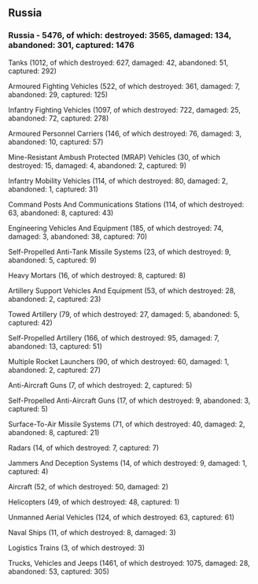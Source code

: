 
 
 ## Russia
 
 ### Russia - 5476, of which: destroyed: 3565, damaged: 134, abandoned: 301, captured: 1476

 

 

 Tanks (1012, of which destroyed: 627, damaged: 42, abandoned: 51, captured: 292)

 Armoured Fighting Vehicles (522, of which destroyed: 361, damaged: 7, abandoned: 29, captured: 125)

 Infantry Fighting Vehicles (1097, of which destroyed: 722, damaged: 25, abandoned: 72, captured: 278)

 Armoured Personnel Carriers (146, of which destroyed: 76, damaged: 3, abandoned: 10, captured: 57)

 Mine-Resistant Ambush Protected (MRAP) Vehicles (30, of which destroyed: 15, damaged: 4, abandoned: 2, captured: 9)

 Infantry Mobility Vehicles (114, of which destroyed: 80, damaged: 2, abandoned: 1, captured: 31)

 Command Posts And Communications Stations (114, of which destroyed: 63, abandoned: 8, captured: 43)

 Engineering Vehicles And Equipment (185, of which destroyed: 74, damaged: 3, abandoned: 38, captured: 70)

 Self-Propelled Anti-Tank Missile Systems (23, of which destroyed: 9, abandoned: 5, captured: 9)

 Heavy Mortars (16, of which destroyed: 8, captured: 8)

 Artillery Support Vehicles And Equipment (53, of which destroyed: 28, abandoned: 2, captured: 23)

 Towed Artillery (79, of which destroyed: 27, damaged: 5, abandoned: 5, captured: 42)

 Self-Propelled Artillery (166, of which destroyed: 95, damaged: 7, abandoned: 13, captured: 51)

 Multiple Rocket Launchers (90, of which destroyed: 60, damaged: 1, abandoned: 2, captured: 27)

 Anti-Aircraft Guns (7, of which destroyed: 2, captured: 5)

 Self-Propelled Anti-Aircraft Guns (17, of which destroyed: 9, abandoned: 3, captured: 5)

 Surface-To-Air Missile Systems (71, of which destroyed: 40, damaged: 2, abandoned: 8, captured: 21)

 Radars (14, of which destroyed: 7, captured: 7)

 Jammers And Deception Systems (14, of which destroyed: 9, damaged: 1, captured: 4)

 Aircraft (52, of which destroyed: 50, damaged: 2)

 Helicopters (49, of which destroyed: 48, captured: 1)

 Unmanned Aerial Vehicles (124, of which destroyed: 63, captured: 61)

 Naval Ships (11, of which destroyed: 8, damaged: 3)

 Logistics Trains (3, of which destroyed: 3)

 Trucks, Vehicles and Jeeps (1461, of which destroyed: 1075, damaged: 28, abandoned: 53, captured: 305)

